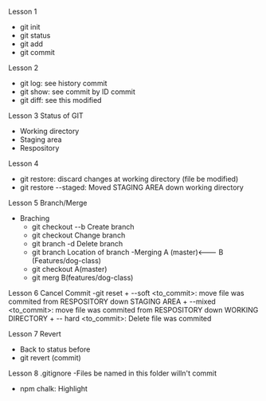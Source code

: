 Lesson 1
- git init
- git status
- git add
- git commit

Lesson 2 
- git log:  see history commit
- git show: see commit by ID commit
- git diff: see this modified

Lesson 3 Status of GIT
- Working directory
- Staging area
- Respository

Lesson 4
- git restore: discard changes at working directory (file be modified)
- git restore --staged: Moved STAGING AREA down working directory

Lesson 5 Branch/Merge
- Braching
	+ git checkout --b <branch> Create branch
	+ git checkout <branch>	Change branch
	+ git branch -d <branch> Delete branch
	+ git branch Location of branch
-Merging
	A (master)<--- B (Features/dog-class)
	+ git checkout A(master)
	+ git merg B(features/dog-class)

Lesson 6 Cancel Commit
-git reset
	+ --soft <to_commit>: move file was commited from RESPOSITORY down STAGING AREA 
	+ --mixed <to_commit>: move file was commited from RESPOSITORY down WORKING DIRECTORY
	+ -- hard <to_commit>: Delete file was commited

Lesson 7 Revert 
- Back to status before
- git revert (commit)

Lesson 8 .gitignore
-Files be named in this folder willn't commit
- npm chalk: Highlight 

